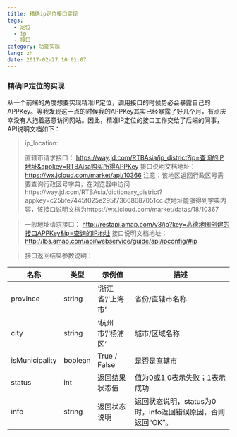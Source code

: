 ```yaml
---
title: 精确ip定位接口实现
tags:
  - 定位
  - ip
  - 接口
category: 功能实现
lang: zh
date: 2017-02-27 10:01:07
---
```


### 精确IP定位的实现
从一个前端的角度想要实现精准IP定位，调用接口的时候势必会暴露自己的APPKey。等我发现这一点的时候我的APPKey其实已经暴露了好几个月，有点庆幸没有人抱着恶意访问网站。因此，精准IP定位的接口工作交给了后端的同事，API说明文档如下：

> ip_location:
> 
> 直辖市请求接口： https://way.jd.com/RTBAsia/ip_district?ip=查询的IP地址&appkey=RTBAisa购买所得APPKey
接口说明文档地址：https://wx.jcloud.com/market/api/10366
注意：该地区返回行政区号需要查询行政区号字典，在浏览器中访问https://way.jd.com/RTBAsia/dictionary_district?appkey=c25bfe7445f025e295f73668687051cc 改地址能够得到字典内容，该接口说明文档为https://wx.jcloud.com/market/datas/18/10367 

> 一般地址请求接口： http://restapi.amap.com/v3/ip?key=高德地图创建的接口APPKey&ip=查询的IP地址 
接口说明文档地址：http://lbs.amap.com/api/webservice/guide/api/ipconfig/#ip

> 接口返回结果参数说明：

| 名称	| 类型	| 示例值	| 描述 |
| -----|----|----|----|
| province	| string	| ‘浙江省’/‘上海市’	| 省份/直辖市名称 |  
| city	| string	| ‘杭州市’/‘杨浦区’	| 城市/区域名称 | 
| isMunicipality	| boolean	| True / False	| 是否是直辖市 | 
| status	| int	| 返回结果状态值	| 值为0或1,0表示失败；1表示成功 | 
| info	| string	| 返回状态说明	| 返回状态说明，status为0时，info返回错误原因，否则返回“OK”。 | 
